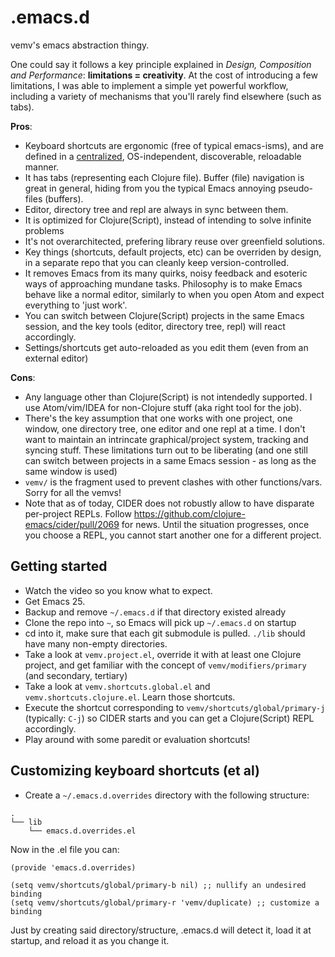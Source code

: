 # .emacs.d

vemv's emacs abstraction thingy.

One could say it follows a key principle explained in _Design, Composition and Performance_: **limitations = creativity**. At the cost of introducing a few
limitations, I was able to implement a simple yet powerful workflow, including a variety of mechanisms that you'll rarely find elsewhere (such as tabs).

**Pros**:

* Keyboard shortcuts are ergonomic (free of typical emacs-isms), and are defined in a [centralized](https://github.com/vemv/.emacs.d/blob/master/lib/non-submodules/vemv.shortcuts.global.el), OS-independent, discoverable, reloadable manner.
* It has tabs (representing each Clojure file). Buffer (file) navigation is great in general, hiding from you the typical Emacs annoying pseudo-files (buffers).
* Editor, directory tree and repl are always in sync between them.
* It is optimized for Clojure(Script), instead of intending to solve infinite problems
* It's not overarchitected, prefering library reuse over greenfield solutions.
* Key things (shortcuts, default projects, etc) can be overriden by design, in a separate repo that you can cleanly keep version-controlled.
* It removes Emacs from its many quirks, noisy feedback and esoteric ways of approaching mundane tasks. Philosophy is to make Emacs behave like a normal editor, similarly to when you open Atom and expect everything to 'just work'.
* You can switch between Clojure(Script) projects in the same Emacs session, and the key tools (editor, directory tree, repl) will react accordingly.
* Settings/shortcuts get auto-reloaded as you edit them (even from an external editor)

**Cons**:

* Any language other than Clojure(Script) is not intendedly supported. I use Atom/vim/IDEA for non-Clojure stuff (aka right tool for the job).
* There's the key assumption that one works with one project, one window, one directory tree, one editor and one repl at a time. I don't want to maintain an intrincate graphical/project system, tracking and syncing stuff. These limitations turn out to be liberating (and one still can switch between projects in a same Emacs session - as long as the same window is used)
* `vemv/` is the fragment used to prevent clashes with other functions/vars. Sorry for all the vemvs!
* Note that as of today, CIDER does not robustly allow to have disparate per-project REPLs. Follow https://github.com/clojure-emacs/cider/pull/2069 for news. Until the situation progresses, once you choose a REPL, you cannot start another one for a different project.

## Getting started

* Watch the video so you know what to expect.
* Get Emacs 25.
* Backup and remove `~/.emacs.d` if that directory existed already
* Clone the repo into `~`, so Emacs will pick up `~/.emacs.d` on startup
* cd into it, make sure that each git submodule is pulled. `./lib` should have many non-empty directories.
* Take a look at `vemv.project.el`, override it with at least one Clojure project, and get familiar with the concept of `vemv/modifiers/primary` (and secondary, tertiary)
* Take a look at `vemv.shortcuts.global.el` and `vemv.shortcuts.clojure.el`. Learn those shortcuts.
* Execute the shortcut corresponding to `vemv/shortcuts/global/primary-j` (typically: `C-j`) so CIDER starts and you can get a Clojure(Script) REPL accordingly.
* Play around with some paredit or evaluation shortcuts!

## Customizing keyboard shortcuts (et al)

* Create a `~/.emacs.d.overrides` directory with the following structure:

```
.
└── lib
    └── emacs.d.overrides.el
```

Now in the .el file you can:

```
(provide 'emacs.d.overrides)

(setq vemv/shortcuts/global/primary-b nil) ;; nullify an undesired binding
(setq vemv/shortcuts/global/primary-r 'vemv/duplicate) ;; customize a binding
```

Just by creating said directory/structure, .emacs.d will detect it, load it at startup, and reload it as you change it.